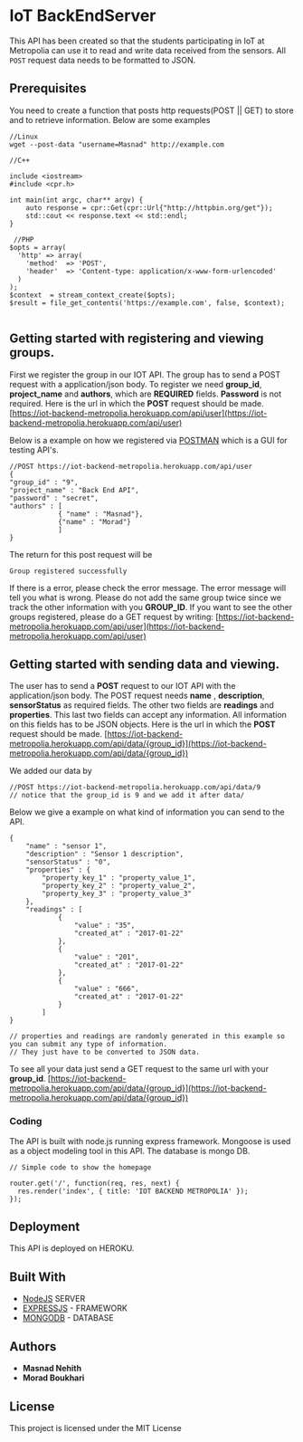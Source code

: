 # IoT BackEndServer

This API has been created so that the students participating in IoT at Metropolia can use it to read and write data received from the sensors.
All `POST` request data needs to be formatted to JSON.


## Prerequisites

You need to create a function that posts http requests(POST || GET) to store and to retrieve information. Below are some examples

```
//Linux
wget --post-data "username=Masnad" http://example.com

//C++

include <iostream>
#include <cpr.h>

int main(int argc, char** argv) {
    auto response = cpr::Get(cpr::Url{"http://httpbin.org/get"});
    std::cout << response.text << std::endl;
}

 //PHP
$opts = array(
  'http' => array(
    'method'  => 'POST',
    'header'  => 'Content-type: application/x-www-form-urlencoded'
  )
);
$context  = stream_context_create($opts);
$result = file_get_contents('https://example.com', false, $context);


```

## Getting started with registering and viewing groups.

First we register the group in our IOT API. The group has to send a POST request with a application/json body.
To register we need **group_id**, **project_name** and **authors**, which are **REQUIRED** fields. **Password** is not required.
Here is the url in which the **POST** request should be made.
[https://iot-backend-metropolia.herokuapp.com/api/user](https://iot-backend-metropolia.herokuapp.com/api/user)

Below is a example on how we registered via [POSTMAN](https://www.getpostman.com/) which is a GUI for testing API's.

```
//POST https://iot-backend-metropolia.herokuapp.com/api/user
{
"group_id" : "9",
"project_name" : "Back End API",
"password" : "secret",
"authors" : [
			{ "name" : "Masnad"},
			{"name" : "Morad"}
			]
}

```

The return for this post request will be

```
Group registered successfully
```

If there is a error, please check the error message. The error message will tell you what is wrong. Please do not add the same group twice
since we track the other information with you **GROUP_ID**.
If you want to see the other groups registered, please do a GET request by writing:
[https://iot-backend-metropolia.herokuapp.com/api/user](https://iot-backend-metropolia.herokuapp.com/api/user)


## Getting started with sending data and viewing.

The user has to send a **POST** request to our IOT API with the application/json body.
The POST request needs **name** , **description**, **sensorStatus** as required fields.
The other two fields are **readings** and **properties**. This last two fields can accept any information. All information on this fields has to be
JSON objects.
Here is the url in which the **POST** request should be made.
[https://iot-backend-metropolia.herokuapp.com/api/data/{group_id}](https://iot-backend-metropolia.herokuapp.com/api/data/{group_id})

We added our data by
```
//POST https://iot-backend-metropolia.herokuapp.com/api/data/9
// notice that the group_id is 9 and we add it after data/
```
Below we give a example on what kind of information you can send to the API.

```
{
	"name" : "sensor 1",
	"description" : "Sensor 1 description",
	"sensorStatus" : "0",
	"properties" : {
		"property_key_1" : "property_value_1",
		"property_key_2" : "property_value_2",
		"property_key_3" : "property_value_3"
	},
	"readings" : [
			{
				"value" : "35",
				"created_at" : "2017-01-22"
			},
			{
				"value" : "201",
				"created_at" : "2017-01-22"
			},
			{
				"value" : "666",
				"created_at" : "2017-01-22"
			}
		]
}

// properties and readings are randomly generated in this example so you can submit any type of information.
// They just have to be converted to JSON data.

```

To see all your data just send a GET request to the same url with your **group_id**.
[https://iot-backend-metropolia.herokuapp.com/api/data/{group_id}](https://iot-backend-metropolia.herokuapp.com/api/data/{group_id})



### Coding

The API is built with node.js running express framework. Mongoose is used as a object modeling tool in this API.
The database is mongo DB.

```
// Simple code to show the homepage

router.get('/', function(req, res, next) {
  res.render('index', { title: 'IOT BACKEND METROPOLIA' });
});

```

## Deployment

This API is deployed on HEROKU.

## Built With

* [NodeJS](https://nodejs.org/en/) SERVER
* [EXPRESSJS](https://expressjs.com/) - FRAMEWORK
* [MONGODB](https://www.mongodb.com/) - DATABASE

## Authors

* **Masnad Nehith**
* **Morad Boukhari**

## License

This project is licensed under the MIT License

